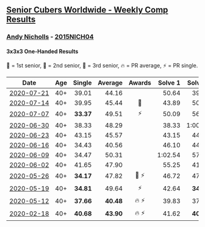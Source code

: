 <style>table {white-space: nowrap;}</style>

## [Senior Cubers Worldwide - Weekly Comp Results](/scw-comp/results/)
### [Andy Nicholls](README.md) - [2015NICH04](https://www.worldcubeassociation.org/persons/2015NICH04?event=333oh)
#### 3x3x3 One-Handed Results

<span style="white-space: nowrap;">🥇 = 1st senior</span>, <span style="white-space: nowrap;">🥈 = 2nd senior</span>, <span style="white-space: nowrap;">🥉 = 3rd senior</span>, <span style="white-space: nowrap;">🔥 = PR average</span>, <span style="white-space: nowrap;">⚡ = PR single</span>.

| Date | Age | Single | Average | Awards | Solve 1 | Solve 2 | Solve 3 | Solve 4 | Solve 5 | Video |
| :--: | :--: | --: | --: | :--: | --: | --: | --: | --: | --: | :-- |
| [2020-07-21](../../results/2020-07-21/333oh.md) | 40+ | 39.01 | 44.16 |  | 50.64 | 39.01 | 48.15 | 42.05 | 42.28 | [Desktop](https://www.facebook.com/events/1842039515939197/permalink/1847692042040611) / [Mobile](https://m.facebook.com/events/1842039515939197?view=permalink&id=1847692042040611) |
| [2020-07-14](../../results/2020-07-14/333oh.md) | 40+ | 39.95 | 45.44 | 🥉 | 43.89 | 50.87 | 1:03.71 | 39.95 | 41.57 | [Desktop](https://www.facebook.com/events/1157754364595802/permalink/1160333601004545) / [Mobile](https://m.facebook.com/events/1157754364595802?view=permalink&id=1160333601004545) |
| [2020-07-07](../../results/2020-07-07/333oh.md) | 40+ | **33.37** | 49.51 | ⚡ | 50.09 | 56.95 | **33.37** | 50.71 | 47.74 | [Desktop](https://www.facebook.com/events/271667090769235/permalink/273231370612807) / [Mobile](https://m.facebook.com/events/271667090769235?view=permalink&id=273231370612807) |
| [2020-06-30](../../results/2020-06-30/333oh.md) | 40+ | 38.33 | 48.29 |  | 38.33 | 1:00.02 | 58.22 | 42.26 | 44.40 | [Desktop](https://www.facebook.com/events/679860472562391/permalink/680642735817498) / [Mobile](https://m.facebook.com/events/679860472562391?view=permalink&id=680642735817498) |
| [2020-06-23](../../results/2020-06-23/333oh.md) | 40+ | 43.15 | 45.57 |  | 43.15 | 44.35 | 47.10 | 45.27 | 59.33 | [Desktop](https://www.facebook.com/events/722150235200875/permalink/726569768092255) / [Mobile](https://m.facebook.com/events/722150235200875?view=permalink&id=726569768092255) |
| [2020-06-16](../../results/2020-06-16/333oh.md) | 40+ | 34.43 | 40.56 |  | 46.10 | 44.67 | 41.30 | 34.43 | 35.70 | [Desktop](https://www.facebook.com/events/604103587178706/permalink/606533846935680) / [Mobile](https://m.facebook.com/events/604103587178706?view=permalink&id=606533846935680) |
| [2020-06-09](../../results/2020-06-09/333oh.md) | 40+ | 34.47 | 50.31 |  | 1:02.54 | 57.19 | 34.47 | 51.29 | 42.46 | [Desktop](https://www.facebook.com/events/903549840109576/permalink/904346860029874) / [Mobile](https://m.facebook.com/events/903549840109576?view=permalink&id=904346860029874) |
| [2020-06-02](../../results/2020-06-02/333oh.md) | 40+ | 41.65 | 47.90 |  | 55.25 | 41.65 | 43.06 | 48.63 | 52.01 | [Desktop](https://www.facebook.com/events/3373950429496747/permalink/3374539036104553) / [Mobile](https://m.facebook.com/events/3373950429496747?view=permalink&id=3374539036104553) |
| [2020-05-26](../../results/2020-05-26/333oh.md) | 40+ | **34.17** | 47.82 | 🥉 ⚡ | 46.72 | 47.74 | **34.17** | 49.01 | 1:00.60 | [Desktop](https://www.facebook.com/events/688407551989463/permalink/690047708492114) / [Mobile](https://m.facebook.com/events/688407551989463?view=permalink&id=690047708492114) |
| [2020-05-19](../../results/2020-05-19/333oh.md) | 40+ | **34.81** | 49.64 | ⚡ | 42.64 | **34.81** | 53.39 | 52.88 | 1:07.83 | [Desktop](https://www.facebook.com/events/1880761498725633/permalink/1884578361677280) / [Mobile](https://m.facebook.com/events/1880761498725633?view=permalink&id=1884578361677280) |
| [2020-05-12](../../results/2020-05-12/333oh.md) | 40+ | **37.66** | **40.48** | 🔥 ⚡ | 39.83 | 37.88 | 43.73 | 48.19 | **37.66** | [Desktop](https://www.facebook.com/events/546188069600739/permalink/546935109526035) / [Mobile](https://m.facebook.com/events/546188069600739?view=permalink&id=546935109526035) |
| [2020-02-18](../../results/2020-02-18/333oh.md) | 40+ | **40.68** | **43.90** | 🔥 ⚡ | 41.62 | **40.68** | 45.75 | 1:25.06 | 44.33 | [Desktop](https://www.facebook.com/events/1618332754973681/permalink/1618697511603872) / [Mobile](https://m.facebook.com/events/1618332754973681?view=permalink&id=1618697511603872) |


<!-- Global site tag (gtag.js) - Google Analytics -->
<script async src="https://www.googletagmanager.com/gtag/js?id=UA-86348435-3"></script>
<script>window.dataLayer = window.dataLayer || []; function gtag() {dataLayer.push(arguments);} gtag('js', new Date()); gtag('config', 'UA-86348435-3');</script>
